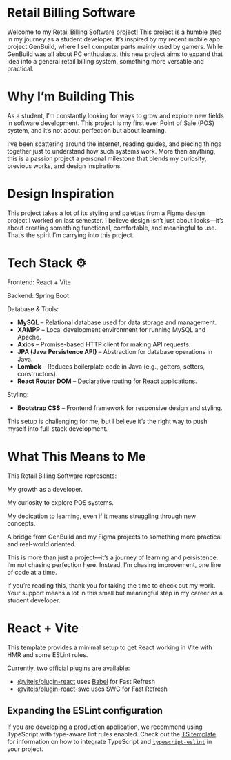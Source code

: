 # Retail Billing Software 

Welcome to my Retail Billing Software project!
This project is a humble step in my journey as a student developer. It’s inspired by my recent mobile app project GenBuild, where I sell computer parts mainly used by gamers. While GenBuild was all about PC enthusiasts, this new project aims to expand that idea into a general retail billing system, something more versatile and practical.

# Why I’m Building This 

As a student, I’m constantly looking for ways to grow and explore new fields in software development. This project is my first ever Point of Sale (POS) system, and it’s not about perfection but about learning.

I’ve been scattering around the internet, reading guides, and piecing things together just to understand how such systems work. More than anything, this is a passion project a personal milestone that blends my curiosity, previous works, and design inspirations.

# Design Inspiration 

This project takes a lot of its styling and palettes from a Figma design project I worked on last semester. I believe design isn’t just about looks—it’s about creating something functional, comfortable, and meaningful to use. That’s the spirit I’m carrying into this project.

# Tech Stack ⚙

Frontend: React + Vite

Backend: Spring Boot 

Database & Tools: 
- **MySQL** – Relational database used for data storage and management.  
- **XAMPP** – Local development environment for running MySQL and Apache.  
- **Axios** – Promise-based HTTP client for making API requests.  
- **JPA (Java Persistence API)** – Abstraction for database operations in Java.  
- **Lombok** – Reduces boilerplate code in Java (e.g., getters, setters, constructors).
- **React Router DOM** – Declarative routing for React applications.   

Styling: 
- **Bootstrap CSS** – Frontend framework for responsive design and styling.

  
This setup is challenging for me, but I believe it’s the right way to push myself into full-stack development.

# What This Means to Me 

This Retail Billing Software represents:

My growth as a developer.

My curiosity to explore POS systems.

My dedication to learning, even if it means struggling through new concepts.

A bridge from GenBuild and my Figma projects to something more practical and real-world oriented.


This is more than just a project—it’s a journey of learning and persistence. I’m not chasing perfection here. Instead, I’m chasing improvement, one line of code at a time.

If you’re reading this, thank you for taking the time to check out my work. Your support means a lot in this small but meaningful step in my career as a student developer.



# React + Vite

This template provides a minimal setup to get React working in Vite with HMR and some ESLint rules.

Currently, two official plugins are available:

- [@vitejs/plugin-react](https://github.com/vitejs/vite-plugin-react/blob/main/packages/plugin-react) uses [Babel](https://babeljs.io/) for Fast Refresh
- [@vitejs/plugin-react-swc](https://github.com/vitejs/vite-plugin-react/blob/main/packages/plugin-react-swc) uses [SWC](https://swc.rs/) for Fast Refresh

## Expanding the ESLint configuration

If you are developing a production application, we recommend using TypeScript with type-aware lint rules enabled. Check out the [TS template](https://github.com/vitejs/vite/tree/main/packages/create-vite/template-react-ts) for information on how to integrate TypeScript and [`typescript-eslint`](https://typescript-eslint.io) in your project.
